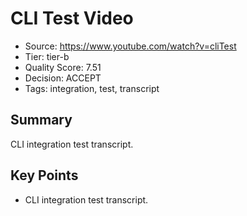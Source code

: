 # CLI Test Video

- Source: https://www.youtube.com/watch?v=cliTest
- Tier: tier-b
- Quality Score: 7.51
- Decision: ACCEPT
- Tags: integration, test, transcript

## Summary
CLI integration test transcript.

## Key Points
- CLI integration test transcript.
